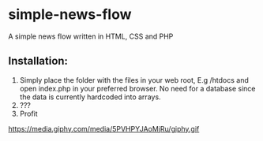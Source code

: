 # simple-news-flow
A simple news flow written in HTML, CSS and PHP

## Installation:
1. Simply place the folder with the files in your web root, E.g /htdocs and open index.php in your preferred browser. No need for a
database since the data is currently hardcoded into arrays.
2. ???
3. Profit

https://media.giphy.com/media/5PVHPYJAoMjRu/giphy.gif